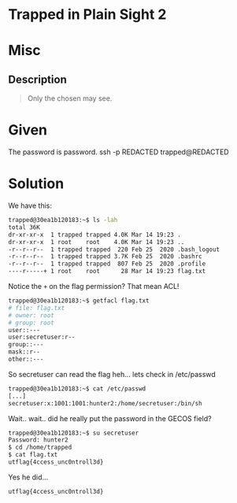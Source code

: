 # Trapped in Plain Sight 2
# Misc
## Description
> Only the chosen may see.

# Given
The password is password.
ssh -p REDACTED trapped@REDACTED

# Solution

We have this:

```bash
trapped@30ea1b120183:~$ ls -lah
total 36K
dr-xr-xr-x  1 trapped trapped 4.0K Mar 14 19:23 .
dr-xr-xr-x  1 root    root    4.0K Mar 14 19:23 ..
-r--r--r--  1 trapped trapped  220 Feb 25  2020 .bash_logout
-r--r--r--  1 trapped trapped 3.7K Feb 25  2020 .bashrc
-r--r--r--  1 trapped trapped  807 Feb 25  2020 .profile
----r-----+ 1 root    root      28 Mar 14 19:23 flag.txt
```

Notice the `+` on the flag permission? That mean ACL!

```bash
trapped@30ea1b120183:~$ getfacl flag.txt 
# file: flag.txt
# owner: root
# group: root
user::---
user:secretuser:r--
group::---
mask::r--
other::---
```

So secretuser can read the flag heh... lets check in /etc/passwd 

```bash
trapped@30ea1b120183:~$ cat /etc/passwd
[...]
secretuser:x:1001:1001:hunter2:/home/secretuser:/bin/sh
```

Wait.. wait.. did he really put the password in the GECOS field?

```bash
trapped@30ea1b120183:~$ su secretuser
Password: hunter2
$ cd /home/trapped
$ cat flag.txt
utflag{4ccess_unc0ntroll3d}
```

Yes he did...

`utflag{4ccess_unc0ntroll3d}`